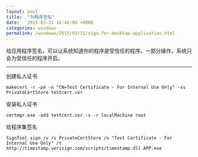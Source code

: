 ```yaml
---
layout: post
title:  "为程序签名"
date:   2015-03-31 16:46:00 +0800
categories: windows
permalink: /windows/2015/03/31/sign-for-desktop-application.html
---
```


给应用程序签名，可以让系统知道你的程序是受信任的程序。一部分操作，系统只会为受信任的程序开启。

---

创建私人证书

```
makecert -r -pe -n "CN=Test Certificate - For Internal Use Only" -ss PrivateCertStore testcert.cer
```

安装私人证书

```
certmgr.exe -add testcert.cer -s -r localMachine root
```

给程序集签名

```
SignTool sign /v /s PrivateCertStore /n "Test Certificate - For Internal Use Only" /t http://timestamp.verisign.com/scripts/timestamp.dll APP.exe
```
